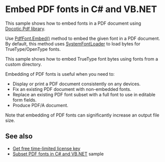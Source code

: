 # Embed PDF fonts in C# and VB.NET
This sample shows how to embed fonts in a PDF document using [Docotic.Pdf library](https://bitmiracle.com/pdf-library/).

Use [PdfFont.Embed()](https://bitmiracle.com/pdf-library/api/pdffont-embed) method to embed the given font in a PDF document.
By default, this method uses [SystemFontLoader](https://bitmiracle.com/pdf-library/api/systemfontloader) to load bytes for TrueType/OpenType fonts.

This sample shows how to embed TrueType font bytes using fonts from a custom directory.

Embedding of PDF fonts is useful when you need to:
* Display or print a PDF document consistently on any devices.
* Fix an existing PDF document with non-embedded fonts.
* Replace an existing PDF font subset with a full font to use in editable form fields.
* Produce PDF/A document.

Note that embedding of PDF fonts can significantly increase an output file size.

## See also
* [Get free time-limited license key](https://bitmiracle.com/pdf-library/download-pdf-library.aspx)
* [Subset PDF fonts in C# and VB.NET](/Samples/Compression/FontSubsetting) sample